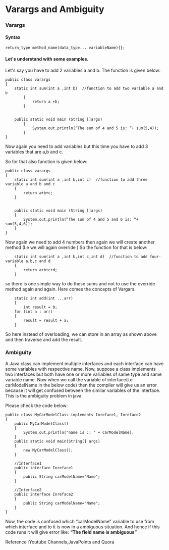
# Varargs and Ambiguity

### Varargs





#### Syntax
```
return_type method_name(data_type... variableName){};

```


  
#### Let's understand with some examples.
Let's say you have to add 2 variables a and b.
The function is given below:

```
public class varargs 
{
    static int sum(int a ,int b)  //function to add two variable a and b
        {
            return a +b;
        }


    public static void main (String []args)
        {
            System.out.println(“The sum of 4 and 5 is: “+ sum(5,4));
        }
}                                      

```

Now again you need to add variables but this time you have to add 3 variables that are a,b and c.

So for that also function is given below:
```
public class varargs 
{
    static int sum(int a ,int b,int c)  //function to add three variable a and b and c
    {
        return a+b+c;
    }


    public static void main (String []args)
    {
        System.out.println(“The sum of 4 and 5 and 6 is: “+ sum(5,4,6));
    }
}  
```

Now again we need to add 4 numbers then again we will create another method (I.e we will again override )
So the function for that is below:

```
    static int sum(int a ,int b,int c,int d)  //function to add four-variable a,b,c and d
    {
        return a+b+c+d;
    }

```
so there is one simple way to do these sums and not to use the override method again and again.
Here comes the concepts of Vargars.

```
    static int add(int ...arr)
    {
        int result = 0;
    for (int a : arr)
    {
        result = result + a;
    }

```        
 So here instead of overloading, we can store in an array as shown above and then traverse and add the result.

  
### Ambiguity

A Java class can implement multiple interfaces and each interface can have some variables with respective name.
Now, suppose a class implements two interfaces but both have one or more variables of same type and same variable name.
Now when we call the variable of interface(i.e carModelName in the below code) then the compiler will give us an error because it will get confused between the similar variables of the interface. This is the ambiguity problem in java.

Please check the code below:

```
public class MyCarModelClass implements Inreface1, Inreface2 
{
    public MyCarModelClass() 
    {
        System.out.println("name is :: " + carModelName);
    }
    public static void main(String[] args) 
    {
        new MyCarModelClass();
    }

    //Interface1
    public interface Inreface1 
    {
        public String carModelName="Name";
    }

    //Interface2
    public interface Inreface2 
    {   
        public String carModelName="Name";
    }      
}
```

Now, the code is confused which “carModelName” variable to use from which interface and to it is now in a ambiguous situation. And hence if this code runs it will give error like:
**“The field name is ambiguous”**

Reference :Youtube Channels,JavaPoints and Quora
  
